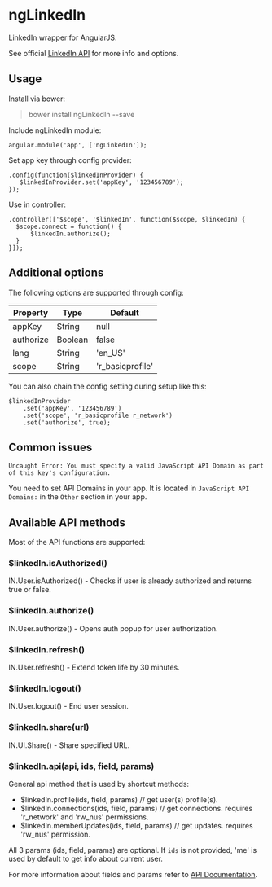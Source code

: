 ngLinkedIn
==========

LinkedIn wrapper for AngularJS.

See official [LinkedIn API](https://developer.linkedin.com/documents/javascript-api-reference-0) for more info and options.

## Usage ##

Install via bower:
> bower install ngLinkedIn --save

Include ngLinkedIn module:

```
angular.module('app', ['ngLinkedIn']);
```

Set app key through config provider:

```
.config(function($linkedInProvider) {
   $linkedInProvider.set('appKey', '123456789');
});
```

Use in controller:

```
.controller(['$scope', '$linkedIn', function($scope, $linkedIn) {
  $scope.connect = function() {
      $linkedIn.authorize();
  }
}]);
```

## Additional options ##

The following options are supported through config:

Property      | Type          | Default
------------- | ------------- | -------------
appKey        | String        | null
authorize     | Boolean       | false
lang          | String        | 'en_US'
scope         | String        | 'r_basicprofile'


You can also chain the config setting during setup like this:

```
$linkedInProvider
    .set('appKey', '123456789')
    .set('scope', 'r_basicprofile r_network')
    .set('authorize', true);
```

## Common issues ##
```
Uncaught Error: You must specify a valid JavaScript API Domain as part of this key's configuration.
```
You need to set API Domains in your app. It is located in ```JavaScript API Domains:``` in the ```Other``` section in your app.

## Available API methods ##

Most of the API functions are supported:

### $linkedIn.isAuthorized() ###
IN.User.isAuthorized() - Checks if user is already authorized and returns true or false.

### $linkedIn.authorize() ###
IN.User.authorize() - Opens auth popup for user authorization.

### $linkedIn.refresh() ###
IN.User.refresh() - Extend token life by 30 minutes.

### $linkedIn.logout() ###
IN.User.logout() - End user session.

### $linkedIn.share(url) ###
IN.UI.Share() - Share specified URL.

### $linkedIn.api(api, ids, field, params) ###
General api method that is used by shortcut methods:

* $linkedIn.profile(ids, field, params)         // get user(s) profile(s).
* $linkedIn.connections(ids, field, params)     // get connections. requires 'r_network' and 'rw_nus' permissions.
* $linkedIn.memberUpdates(ids, field, params)   // get updates. requires 'rw_nus' permission.

All 3 params (ids, field, params) are optional. If `ids` is not provided, 'me' is used by default to get info about current user.

For more information about fields and params refer to [API Documentation](http://developer.linkedin.com/documents/making-api-requests-using-inapi).
